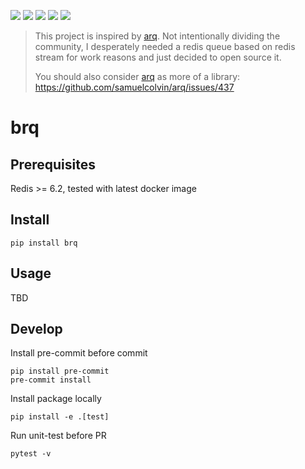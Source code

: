 ![](https://img.shields.io/github/license/wh1isper/brq)
![](https://img.shields.io/github/v/release/wh1isper/brq)
![](https://img.shields.io/pypi/dm/brq)
![](https://img.shields.io/github/last-commit/wh1isper/brq)
![](https://img.shields.io/pypi/pyversions/brq)

> This project is inspired by [arq](https://github.com/samuelcolvin/arq).
> Not intentionally dividing the community, I desperately needed a redis queue based on redis stream for work reasons and just decided to open source it.
>
> You should also consider [arq](https://github.com/samuelcolvin/arq) as more of a library: https://github.com/samuelcolvin/arq/issues/437

# brq

## Prerequisites

Redis >= 6.2, tested with latest docker image

## Install

`pip install brq`

## Usage

TBD

## Develop

Install pre-commit before commit

```
pip install pre-commit
pre-commit install
```

Install package locally

```
pip install -e .[test]
```

Run unit-test before PR

```
pytest -v
```
